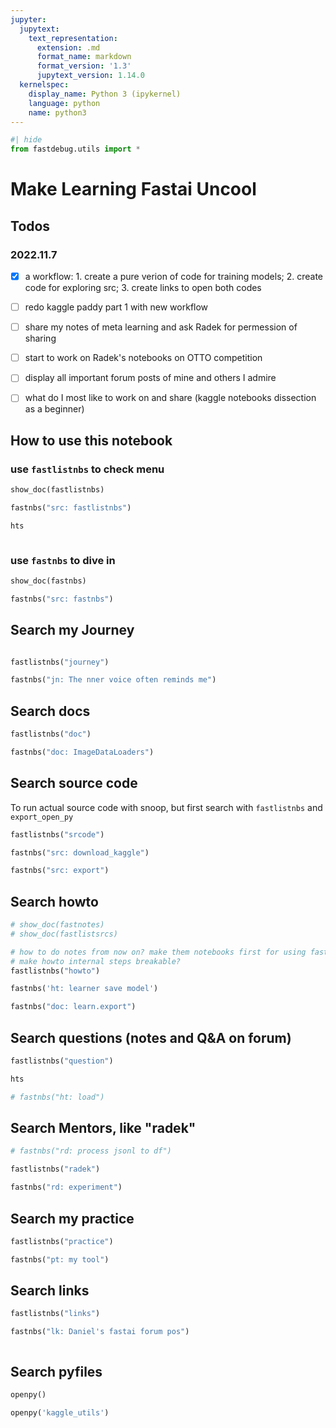 ```yaml
---
jupyter:
  jupytext:
    text_representation:
      extension: .md
      format_name: markdown
      format_version: '1.3'
      jupytext_version: 1.14.0
  kernelspec:
    display_name: Python 3 (ipykernel)
    language: python
    name: python3
---
```


```python
#| hide
from fastdebug.utils import *
```

# Make Learning Fastai Uncool


## Todos


### 2022.11.7


- [x] a workflow: 1. create a pure verion of code for training models; 2. create code for exploring src; 3. create links to open both codes 
- [ ] redo kaggle paddy part 1 with new workflow
- [ ] share my notes of meta learning and ask Radek for permession of sharing
- [ ] start to work on Radek's notebooks on OTTO competition 
- [ ] display all important forum posts of mine and others I admire 
- [ ] what do I most like to work on and share (kaggle notebooks dissection as a beginner)


## How to use this notebook


### use `fastlistnbs` to check menu

```python
show_doc(fastlistnbs)
```

```python
fastnbs("src: fastlistnbs")
```

```python
hts
```

```python

```

### use `fastnbs` to dive in

```python
show_doc(fastnbs)
```

```python
fastnbs("src: fastnbs")
```

## Search my Journey 

```python

```

```python
fastlistnbs("journey")
```

```python
fastnbs("jn: The nner voice often reminds me")
```

## Search docs

```python
fastlistnbs("doc")
```

```python
fastnbs("doc: ImageDataLoaders")
```

## Search source code


To run actual source code with snoop, but first search with `fastlistnbs` and `export_open_py`

```python
fastlistnbs("srcode")
```

```python
fastnbs("src: download_kaggle")
```

```python
fastnbs("src: export")
```

## Search howto

```python
# show_doc(fastnotes)
# show_doc(fastlistsrcs)

# how to do notes from now on? make them notebooks first for using fastlistnbs and fastnbs
# make howto internal steps breakable?
fastlistnbs("howto")
```

```python
fastnbs('ht: learner save model')
```

```python
fastnbs("doc: learn.export")
```

## Search questions (notes and Q&A on forum) 

```python
fastlistnbs("question")
```

```python
hts
```

```python
# fastnbs("ht: load")
```

## Search Mentors, like "radek"

```python
# fastnbs("rd: process jsonl to df")
```

```python
fastlistnbs("radek")
```

```python
fastnbs("rd: experiment")
```

## Search my practice

```python
fastlistnbs("practice")
```

```python
fastnbs("pt: my tool")
```

## Search links

```python
fastlistnbs("links")
```

```python
fastnbs("lk: Daniel's fastai forum pos")
```

```python

```

## Search pyfiles

```python
openpy()
```

```python
openpy('kaggle_utils')
```

```python

```
